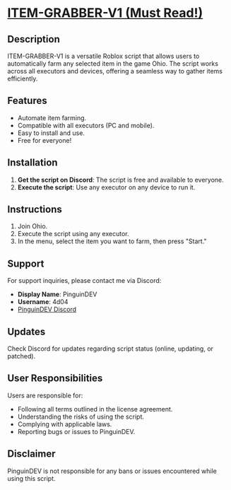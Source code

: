 # [ITEM-GRABBER-V1 (Must Read!)](https://github.com/PUSCRIPTS/ITEM-GRABBER/tree/main?tab=License-1-ov-file)

## Description
ITEM-GRABBER-V1 is a versatile Roblox script that allows users to automatically farm any selected item in the game Ohio. The script works across all executors and devices, offering a seamless way to gather items efficiently.

## Features
- Automate item farming.
- Compatible with all executors (PC and mobile).
- Easy to install and use.
- Free for everyone!

## Installation
1. **Get the script on Discord**: The script is free and available to everyone.
2. **Execute the script**: Use any executor on any device to run it.

## Instructions
1. Join Ohio.
2. Execute the script using any executor.
3. In the menu, select the item you want to farm, then press "Start."

## Support
For support inquiries, please contact me via Discord:
- **Display Name**: PinguinDEV
- **Username**: 4d04
- [PinguinDEV Discord](https://www.discord.gg/kB3mbvhR2C)

## Updates
Check Discord for updates regarding script status (online, updating, or patched).

## User Responsibilities
Users are responsible for:
- Following all terms outlined in the license agreement.
- Understanding the risks of using the script.
- Complying with applicable laws.
- Reporting bugs or issues to PinguinDEV.

## Disclaimer
PinguinDEV is not responsible for any bans or issues encountered while using this script.
